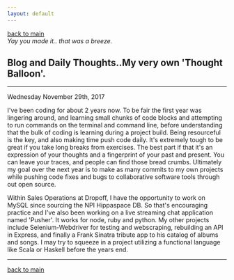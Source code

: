 ```yaml
---
layout: default
---
```

[back to main](./) <br>
_Yay you made it.. that was a breeze._

## Blog and Daily Thoughts..My very own 'Thought Balloon'.

* * *

Wednesday November 29th, 2017

I've been coding for about 2 years now.
To be fair the first year was lingering around, and learning
small chunks of code blocks and attempting to run commands
on the terminal and command line, before understanding that the
bulk of coding is learning during a project build. Being resourceful
is the key, and also making time push code daily. It's extremely tough to be great if you take long breaks from exercises. The best part if that it's an expression of your thoughts and a fingerprint of your past and present. You can leave your traces, and people can find those bread crumbs. Ultimately my goal over the next year is to make as many commits to my own projects while pushing code fixes and bugs to collaborative software tools through out open source.

Within Sales Operations at Dropoff, I have the opportunity to work on MySQL since sourcing the NPI Hippaspace DB. So that's encouraging practice and I've also been working on a live streaming chat application named 'Pusher'. It works for node, ruby and python. My other projects include Selenium-Webdriver for testing and webscraping, rebuilding an API in Express, and finally a Frank Sinatra tribute app to his catalog of albums and songs. I may try to squeeze in a project utilizing a functional language like Scala or Haskell before the years end.

* * *


[back to main](./)
